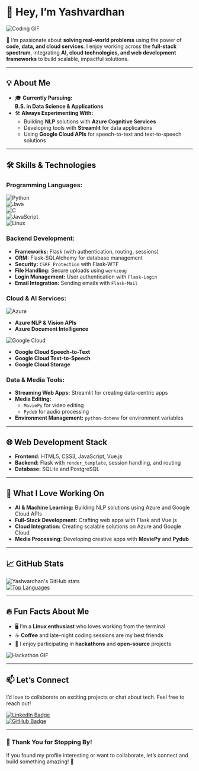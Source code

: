 # 👋 Hey, I’m **Yashvardhan**  

![Coding GIF](https://media.giphy.com/media/fwbzI2kV3Qrlpkh59e/giphy.gif)  

🚀 I’m passionate about **solving real-world problems** using the power of **code, data, and cloud services**. I enjoy working across the **full-stack spectrum**, integrating **AI, cloud technologies, and web development frameworks** to build scalable, impactful solutions.  

---

## 💡 **About Me**  
- 🎓 **Currently Pursuing:**  
  **B.S. in Data Science & Applications**  
- 🛠 **Always Experimenting With:**  
  - Building **NLP** solutions with **Azure Cognitive Services**  
  - Developing tools with **Streamlit** for data applications  
  - Using **Google Cloud APIs** for speech-to-text and text-to-speech solutions  

---

## 🛠 **Skills & Technologies**  

### **Programming Languages:**  
![Python](https://img.shields.io/badge/Python-3776AB?style=for-the-badge&logo=python&logoColor=white)  
![Java](https://img.shields.io/badge/Java-ED8B00?style=for-the-badge&logo=java&logoColor=white)  
![C](https://img.shields.io/badge/C-A8B9CC?style=for-the-badge&logo=c&logoColor=black)  
![JavaScript](https://img.shields.io/badge/JavaScript-323330?style=for-the-badge&logo=javascript&logoColor=F7DF1E)  
![Linux](https://img.shields.io/badge/Linux-FCC624?style=for-the-badge&logo=linux&logoColor=black)  

### **Backend Development:**  
- **Frameworks:** Flask (with authentication, routing, sessions)  
- **ORM:** Flask-SQLAlchemy for database management  
- **Security:** `CSRF Protection` with Flask-WTF  
- **File Handling:** Secure uploads using `werkzeug`  
- **Login Management:** User authentication with `Flask-Login`  
- **Email Integration:** Sending emails with `Flask-Mail`  

### **Cloud & AI Services:**  
![Azure](https://img.shields.io/badge/Microsoft%20Azure-0078D4?style=for-the-badge&logo=microsoft-azure&logoColor=white)  
- **Azure NLP & Vision APIs**  
- **Azure Document Intelligence**  

![Google Cloud](https://img.shields.io/badge/Google%20Cloud-4285F4?style=for-the-badge&logo=google-cloud&logoColor=white)  
- **Google Cloud Speech-to-Text**  
- **Google Cloud Text-to-Speech**  
- **Google Cloud Storage**  

### **Data & Media Tools:**  
- **Streaming Web Apps:** Streamlit for creating data-centric apps  
- **Media Editing:**  
  - `MoviePy` for video editing  
  - `Pydub` for audio processing  
- **Environment Management:** `python-dotenv` for environment variables  

---

## 🌐 **Web Development Stack**  
- **Frontend:** HTML5, CSS3, JavaScript, Vue.js  
- **Backend:** Flask with `render_template`, session handling, and routing  
- **Database:** SQLite and PostgreSQL  

---

## 💼 **What I Love Working On**  
- **AI & Machine Learning:** Building NLP solutions using Azure and Google Cloud APIs  
- **Full-Stack Development:** Crafting web apps with Flask and Vue.js  
- **Cloud Integration:** Creating scalable solutions on Azure and Google Cloud  
- **Media Processing:** Developing creative apps with **MoviePy** and **Pydub**  

---

## 📈 **GitHub Stats**  
![Yashvardhan's GitHub stats](https://github-readme-stats.vercel.app/api?username=singh-yash129&show_icons=true&theme=radical)  
[![Top Languages](https://github-readme-stats.vercel.app/api/top-langs/?username=singh-yash129&layout=compact&theme=radical)](https://github.com/singh-yash129)  

---

## 🔥 **Fun Facts About Me**  
- 🖥️ I’m a **Linux enthusiast** who loves working from the terminal  
- ☕ **Coffee** and late-night coding sessions are my best friends  
- 🎯 I enjoy participating in **hackathons** and **open-source** projects  

![Hackathon GIF](https://media.giphy.com/media/3og0IPxMM0erATueVW/giphy.gif)  

---

## 📫 **Let’s Connect**  
I’d love to collaborate on exciting projects or chat about tech. Feel free to reach out!  

[![LinkedIn Badge](https://img.shields.io/badge/LinkedIn-Connect-blue?style=flat&logo=linkedin)](https://www.linkedin.com/in/yash-vardhan-89317a2a0)  
[![GitHub Badge](https://img.shields.io/badge/GitHub-Follow-black?style=flat&logo=github)](https://github.com/singh-yash129)  

---

### 🚀 **Thank You for Stopping By!**  
If you found my profile interesting or want to collaborate, let’s connect and build something amazing! 🌟  
